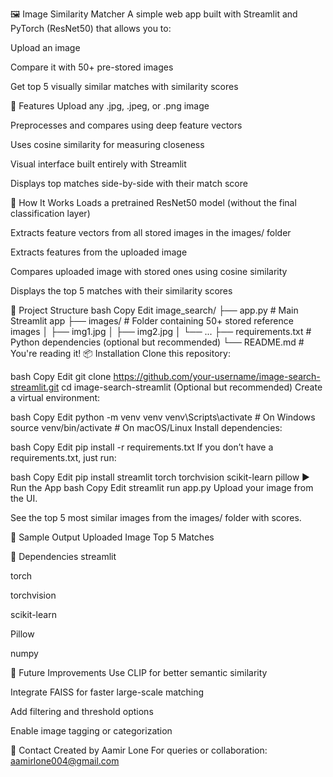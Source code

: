 🖼️ Image Similarity Matcher
A simple web app built with Streamlit and PyTorch (ResNet50) that allows you to:

Upload an image

Compare it with 50+ pre-stored images

Get top 5 visually similar matches with similarity scores

🚀 Features
Upload any .jpg, .jpeg, or .png image

Preprocesses and compares using deep feature vectors

Uses cosine similarity for measuring closeness

Visual interface built entirely with Streamlit

Displays top matches side-by-side with their match score

🧠 How It Works
Loads a pretrained ResNet50 model (without the final classification layer)

Extracts feature vectors from all stored images in the images/ folder

Extracts features from the uploaded image

Compares uploaded image with stored ones using cosine similarity

Displays the top 5 matches with their similarity scores

📁 Project Structure
bash
Copy
Edit
image_search/
├── app.py               # Main Streamlit app
├── images/              # Folder containing 50+ stored reference images
│   ├── img1.jpg
│   ├── img2.jpg
│   └── ...
├── requirements.txt     # Python dependencies (optional but recommended)
└── README.md            # You're reading it!
📦 Installation
Clone this repository:

bash
Copy
Edit
git clone https://github.com/your-username/image-search-streamlit.git
cd image-search-streamlit
(Optional but recommended) Create a virtual environment:

bash
Copy
Edit
python -m venv venv
venv\Scripts\activate  # On Windows
source venv/bin/activate  # On macOS/Linux
Install dependencies:

bash
Copy
Edit
pip install -r requirements.txt
If you don’t have a requirements.txt, just run:

bash
Copy
Edit
pip install streamlit torch torchvision scikit-learn pillow
▶️ Run the App
bash
Copy
Edit
streamlit run app.py
Upload your image from the UI.

See the top 5 most similar images from the images/ folder with scores.

🧪 Sample Output
Uploaded Image	Top 5 Matches

📌 Dependencies
streamlit

torch

torchvision

scikit-learn

Pillow

numpy

🔮 Future Improvements
Use CLIP for better semantic similarity

Integrate FAISS for faster large-scale matching

Add filtering and threshold options

Enable image tagging or categorization

📧 Contact
Created by Aamir Lone
For queries or collaboration: aamirlone004@gmail.com